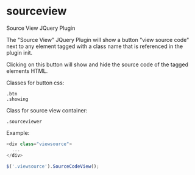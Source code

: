 # sourceview
Source View JQuery Plugin

The "Source View" JQuery Plugin will show a button "view source code" next to any element tagged with a class name that is 
referenced in the plugin init. 

Clicking on this button will show and hide the source code of the tagged elements HTML.

Classes for button css:
```
.btn
.showing
```
Class for source view container:
```
.sourceviewer
```
Example:
```javascript
<div class="viewsource">
  ...
</div>

$('.viewsource').SourceCodeView();
```
